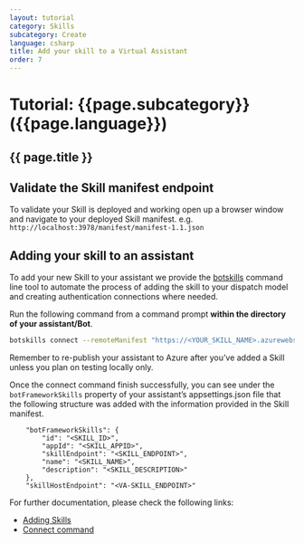 ```yaml
---
layout: tutorial
category: Skills
subcategory: Create
language: csharp
title: Add your skill to a Virtual Assistant
order: 7
---
```


# Tutorial: {{page.subcategory}} ({{page.language}})

## {{ page.title }}

## Validate the Skill manifest endpoint

To validate your Skill is deployed and working open up a browser window and navigate to your deployed Skill manifest. e.g.  `http://localhost:3978/manifest/manifest-1.1.json`

## Adding your skill to an assistant

To add your new Skill to your assistant we provide the [botskills](https://www.npmjs.com/package/botskills) command line tool to automate the process of adding the skill to your dispatch model and creating authentication connections where needed. 

Run the following command from a command prompt **within the directory of your assistant/Bot**. 

```bash
botskills connect --remoteManifest "https://<YOUR_SKILL_NAME>.azurewebsites.net/manifest/manifest-1.1.json" --cs
```
Remember to re-publish your assistant to Azure after you’ve added a Skill unless you plan on testing locally only.

Once the connect command finish successfully, you can see under the `botFrameworkSkills` property of your assistant’s appsettings.json file that the following structure was added with the information provided in the Skill manifest.

```
    "botFrameworkSkills": {
        "id": "<SKILL_ID>",
        "appId": "<SKILL_APPID>",
        "skillEndpoint": "<SKILL_ENDPOINT>",
        "name": "<SKILL_NAME>",
        "description": "<SKILL_DESCRIPTION>"
    },
    "skillHostEndpoint": "<VA-SKILL_ENDPOINT>"
```

For further documentation, please check the following links:
- [Adding Skills]({{site.baseurl}}/skills/handbook/add-skills-to-a-virtual-assistant/)
- [Connect command]({{site.repo}}/tree/master/tools/botskills/docs/commands/connect.md)

